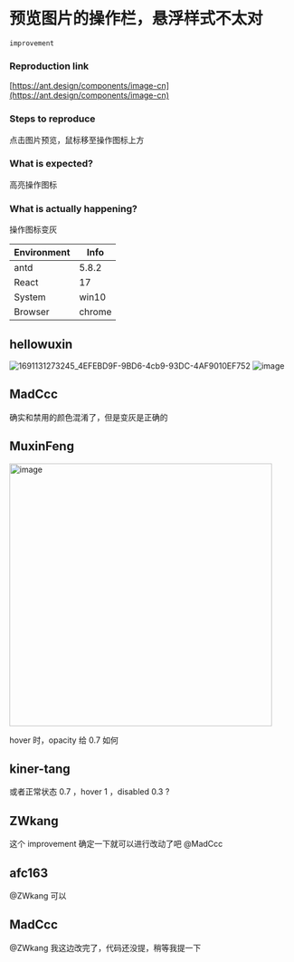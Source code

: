# 预览图片的操作栏，悬浮样式不太对

`improvement`

### Reproduction link

[https://ant.design/components/image-cn](https://ant.design/components/image-cn)

### Steps to reproduce

点击图片预览，鼠标移至操作图标上方

### What is expected?

高亮操作图标

### What is actually happening?

操作图标变灰

| Environment | Info   |
| ----------- | ------ |
| antd        | 5.8.2  |
| React       | 17     |
| System      | win10  |
| Browser     | chrome |

<!-- generated by ant-design-issue-helper. DO NOT REMOVE -->

## hellowuxin

![1691131273245_4EFEBD9F-9BD6-4cb9-93DC-4AF9010EF752](https://github.com/ant-design/ant-design/assets/37543498/d06f0e6a-e63b-4e3b-b3ad-40f24e0a60f2)
![image](https://github.com/ant-design/ant-design/assets/37543498/040af7c4-ac18-40b6-bd1b-0868e7f0ee5c)

## MadCcc

确实和禁用的颜色混淆了，但是变灰是正确的

## MuxinFeng

<img width="464" alt="image" src="https://github.com/ant-design/ant-design/assets/46584765/d8fdf300-a048-4d0f-8f15-483d3d71373c">

hover 时，opacity 给 0.7 如何

## kiner-tang

或者正常状态 0.7 ，hover 1 ，disabled 0.3 ?

## ZWkang

这个 improvement 确定一下就可以进行改动了吧 @MadCcc

## afc163

@ZWkang 可以

## MadCcc

@ZWkang 我这边改完了，代码还没提，稍等我提一下
